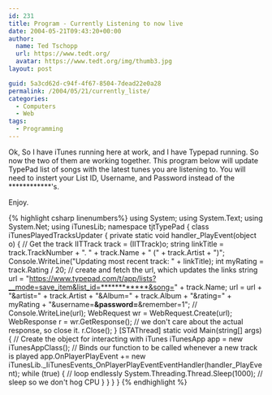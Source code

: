 ```yaml
---
id: 231
title: Program - Currently Listening to now live
date: 2004-05-21T09:43:20+00:00
author:
  name: Ted Tschopp
  url: https://www.tedt.org/
  avatar: https://www.tedt.org/img/thumb3.jpg
layout: post

guid: 5a3cd62d-c94f-4f67-8504-7dead22e0a28
permalink: /2004/05/21/currently_liste/
categories:
  - Computers
  - Web
tags:
  - Programming
---
```

Ok, So I have iTunes running here at work, and I have Typepad running. So now the two of them are working together. This program below will update TypePad list of songs with the latest tunes you are listening to. You will need to instert your List ID, Username, and Password instead of the ************'s.

Enjoy. 

{% highlight csharp linenumbers%}
using System;
using System.Text;
using System.Net;
using iTunesLib;
namespace tjtTypePad
{
class iTunesPlayedTracksUpdater
{
private static void handler_PlayEvent(object o)
{
// Get the track
IITTrack track = (IITTrack)o;
string linkTitle = track.TrackNumber + ". " + track.Name + " (" + track.Artist + ")";
Console.WriteLine("Updating most recent track: " + linkTitle);
int myRating = track.Rating / 20;
// create and fetch the url, which updates the links
string url = "https://www.typepad.com/t/app/lists?__mode=save_item&list_id=************&song=" + track.Name;
url = url +  "&artist=" + track.Artist + "&Album=" + track.Album + "&rating=" + myRating + "&username=************&password=************&remember=1";
// Console.WriteLine(url);
WebRequest wr = WebRequest.Create(url);
WebResponse r = wr.GetResponse();
// we don't care about the actual response, so close it.
r.Close();
}
[STAThread]
static void Main(string[] args)
{
// Create the object for interacting with iTunes
iTunesApp app = new iTunesAppClass();
// Binds our function to be called whenever a new track is played
app.OnPlayerPlayEvent += new iTunesLib._IiTunesEvents_OnPlayerPlayEventEventHandler(handler_PlayEvent);
while (true)
{  // loop endlessly
System.Threading.Thread.Sleep(1000); // sleep so we don't hog CPU
}
}
}
}
</pre>
{% endhighlight %}
